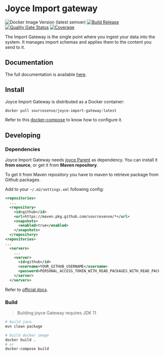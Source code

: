 # Joyce Import gateway

![Docker Image Version (latest semver)](https://img.shields.io/docker/v/sourcesense/joyce-import-gateway) [![Build Release](https://github.com/sourcesense/joyce-import-gateway/actions/workflows/tags.yaml/badge.svg)](https://github.com/sourcesense/joyce-import-gateway/actions/workflows/tags.yaml) [![Quality Gate Status](https://sonarcloud.io/api/project_badges/measure?project=sourcesense_joyce-import-gateway&metric=alert_status)](https://sonarcloud.io/dashboard?id=sourcesense_joyce-import-gateway) [![Coverage](https://sonarcloud.io/api/project_badges/measure?project=sourcesense_joyce-import-gateway&metric=coverage)](https://sonarcloud.io/dashboard?id=sourcesense_joyce-import-gateway)

The Import Gateway is the single point where you ingest your data into the system.
It manages import schemas and applies them to the content you send to it.

## Documentation

The full documentation is available [here](https://sourcesense.github.io/joyce-docs/).

## Install

Joyce Import Gateway is distributed as a Docker container:

```bash
docker pull sourcesense/joyce-import-gateway:latest
```

Refer to this [docker-compose](https://github.com/sourcesense/joyce-compose/blob/master/docker-compose.yaml) to know how to configure it.

## Developing

### Dependencies

Joyce Import Gateway needs [joyce Parent](https://github.com/sourcesense/joyce-parent) as dependency.
You can install it **from source**, or get it from **Maven repository**.

To get it from Maven repository you have to maven to retrieve package from Github packages.

Add to your `~/.m2/settings.xml` following config:

```xml
<repositories>
  ...
  <repository>
    <id>github</id>
    <url>https://maven.pkg.github.com/sourcesense/*</url>
    <snapshots>
      <enabled>true</enabled>
    </snapshots>
  </repository>
<repositories>
...
  <servers>
    ...
    <server>
      <id>github</id>
      <username>YOUR_GITHUB_USERNAME</username>
      <password>PERSONAL_ACCESS_TOKEN_WITH_READ_PACKAGES_WITH_READ_PACKAGES_PERMISSION</password>
    </server>
  </servers>
```

Refer to [official docs](https://docs.github.com/en/packages/working-with-a-github-packages-registry/working-with-the-apache-maven-registry).

### Build

> Building joyce Gateway requires JDK 11

```bash
# build java
mvn clean package

# build docker image
docker build .
# or
docker-compose build
```
